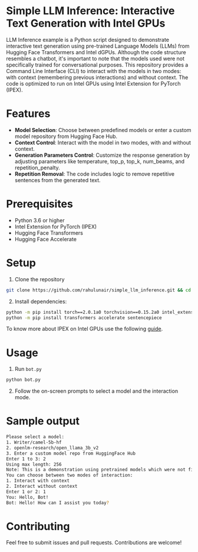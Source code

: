 # Simple LLM Inference: Interactive Text Generation with Intel GPUs

LLM Inference example is a Python script designed to demonstrate interactive text generation using pre-trained Language Models (LLMs) from Hugging Face Transformers and Intel dGPUs. Although the code structure resembles a chatbot, it's important to note that the models used were not specifically trained for conversational purposes. This repository provides a Command Line Interface (CLI) to interact with the models in two modes: with context (remembering previous interactions) and without context. The code is optimized to run on Intel GPUs using Intel Extension for PyTorch (IPEX).

# Features

- **Model Selection**: Choose between predefined models or enter a custom model repository from Hugging Face Hub.
- **Context Control**: Interact with the model in two modes, with and without context.
- **Generation Parameters Control**: Customize the response generation by adjusting parameters like temperature, top_p, top_k, num_beams, and repetition_penalty.
- **Repetition Removal**: The code includes logic to remove repetitive sentences from the generated text.

# Prerequisites

- Python 3.6 or higher
- Intel Extension for PyTorch (IPEX)
- Hugging Face Transformers
- Hugging Face Accelerate

# Setup

1. Clone the repository

```bash
git clone https://github.com/rahulunair/simple_llm_inference.git && cd simple_llm_inference
```

2. Install dependencies:

```bash
python -m pip install torch==2.0.1a0 torchvision==0.15.2a0 intel_extension_for_pytorch==2.0.110+xpu -f https://developer.intel.com/ipex-whl-stable-xpu
python -m pip install transformers accelerate sentencepiece
```

To know more about IPEX on Intel GPUs use the following [guide](https://github.com/intel/intel-extension-for-pytorch#installation).

# Usage

1. Run `bot.py`

```bash
python bot.py
```

2. Follow the on-screen prompts to select a model and the interaction mode.

# Sample output

```bash
Please select a model:
1. Writer/camel-5b-hf
2. openlm-research/open_llama_3b_v2
3. Enter a custom model repo from HuggingFace Hub
Enter 1 to 3: 2
Using max length: 256
Note: This is a demonstration using pretrained models which were not fine-tuned for chat.
You can choose between two modes of interaction:
1. Interact with context
2. Interact without context
Enter 1 or 2: 1
You: Hello, Bot!
Bot: Hello! How can I assist you today?
```

# Contributing

Feel free to submit issues and pull requests. Contributions are welcome!

